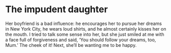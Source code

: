The impudent daughter
=====================
Her boyfriend is a bad influence: he encourages her to pursue her dreams in New York City, he wears loud shirts, and he almost certainly kisses her on the mouth. I tried to talk some sense into her, but she just smiled at me with a face full of forgiveness and said, ‘You should follow your dreams, too, Mum.’ The cheek of it! Next, she’ll be wanting me to be happy.
